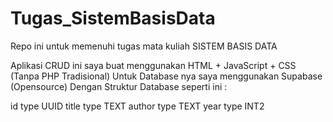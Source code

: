 # Tugas_SistemBasisData
Repo ini untuk memenuhi tugas mata kuliah SISTEM BASIS DATA

Aplikasi CRUD ini saya buat menggunakan HTML + JavaScript + CSS (Tanpa PHP Tradisional)
Untuk Database nya saya menggunakan Supabase (Opensource)
Dengan Struktur Database seperti ini :

id type UUID
title type TEXT
author type TEXT
year type INT2
